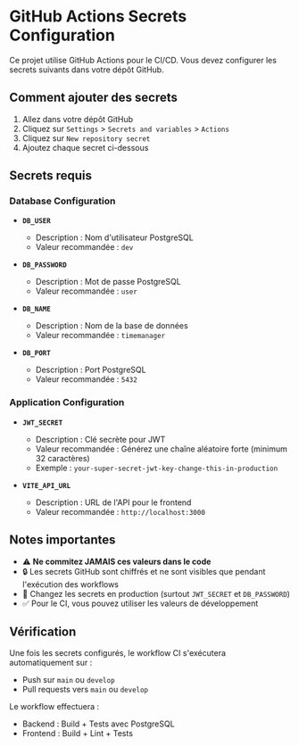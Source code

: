 # GitHub Actions Secrets Configuration

Ce projet utilise GitHub Actions pour le CI/CD. Vous devez configurer les secrets suivants dans votre dépôt GitHub.

## Comment ajouter des secrets

1. Allez dans votre dépôt GitHub
2. Cliquez sur `Settings` > `Secrets and variables` > `Actions`
3. Cliquez sur `New repository secret`
4. Ajoutez chaque secret ci-dessous

## Secrets requis

### Database Configuration

- **`DB_USER`**
  - Description : Nom d'utilisateur PostgreSQL
  - Valeur recommandée : `dev`

- **`DB_PASSWORD`**
  - Description : Mot de passe PostgreSQL
  - Valeur recommandée : `user`

- **`DB_NAME`**
  - Description : Nom de la base de données
  - Valeur recommandée : `timemanager`

- **`DB_PORT`**
  - Description : Port PostgreSQL
  - Valeur recommandée : `5432`

### Application Configuration

- **`JWT_SECRET`**
  - Description : Clé secrète pour JWT
  - Valeur recommandée : Générez une chaîne aléatoire forte (minimum 32 caractères)
  - Exemple : `your-super-secret-jwt-key-change-this-in-production`

- **`VITE_API_URL`**
  - Description : URL de l'API pour le frontend
  - Valeur recommandée : `http://localhost:3000`

## Notes importantes

- ⚠️ **Ne commitez JAMAIS ces valeurs dans le code**
- 🔒 Les secrets GitHub sont chiffrés et ne sont visibles que pendant l'exécution des workflows
- 🔄 Changez les secrets en production (surtout `JWT_SECRET` et `DB_PASSWORD`)
- ✅ Pour le CI, vous pouvez utiliser les valeurs de développement

## Vérification

Une fois les secrets configurés, le workflow CI s'exécutera automatiquement sur :
- Push sur `main` ou `develop`
- Pull requests vers `main` ou `develop`

Le workflow effectuera :
- Backend : Build + Tests avec PostgreSQL
- Frontend : Build + Lint + Tests
